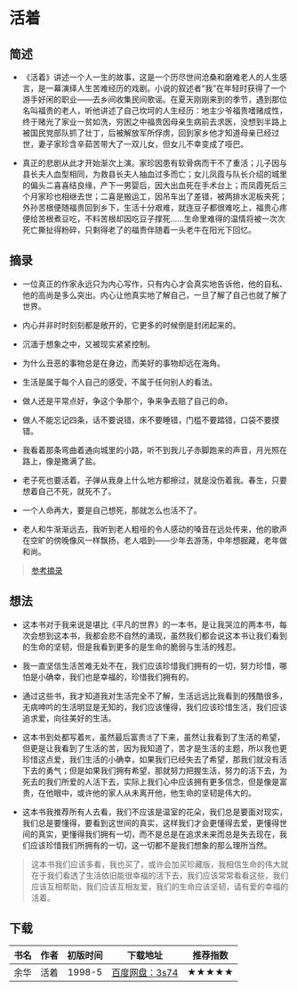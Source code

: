 <!--
 * @Description: 活着
 * @Date: 2020-01-19 15:32:44
 * @LastEditors  : 关耳听风
 * @LastEditTime : 2020-01-19 16:26:01
 -->

# 活着

## 简述

* 《活着》讲述一个人一生的故事，这是一个历尽世间沧桑和磨难老人的人生感言，是一幕演绎人生苦难经历的戏剧。小说的叙述者“我”在年轻时获得了一个游手好闲的职业——去乡间收集民间歌谣。在夏天刚刚来到的季节，遇到那位名叫福贵的老人，听他讲述了自己坎坷的人生经历：地主少爷福贵嗜赌成性，终于赌光了家业一贫如洗，穷困之中福贵因母亲生病前去求医，没想到半路上被国民党部队抓了壮丁，后被解放军所俘虏，回到家乡他才知道母亲已经过世，妻子家珍含辛茹苦带大了一双儿女，但女儿不幸变成了哑巴。

* 真正的悲剧从此才开始渐次上演。家珍因患有软骨病而干不了重活；儿子因与县长夫人血型相同，为救县长夫人抽血过多而亡；女儿凤霞与队长介绍的城里的偏头二喜喜结良缘，产下一男婴后，因大出血死在手术台上；而凤霞死后三个月家珍也相继去世；二喜是搬运工，因吊车出了差错，被两排水泥板夹死；外孙苦根便随福贵回到乡下，生活十分艰难，就连豆子都很难吃上，福贵心疼便给苦根煮豆吃，不料苦根却因吃豆子撑死……生命里难得的温情将被一次次死亡撕扯得粉碎，只剩得老了的福贵伴随着一头老牛在阳光下回忆。

## 摘录

* 一位真正的作家永远只为内心写作，只有内心才会真实地告诉他，他的自私、他的高尚是多么突出。内心让他真实地了解自己，一旦了解了自己也就了解了世界。

* 内心并非时时刻刻都是敞开的，它更多的时候倒是封闭起来的。

* 沉湎于想象之中，又被现实紧紧控制。

* 为什么丑恶的事物总是在身边，而美好的事物却远在海角。

* 生活是属于每个人自己的感受，不属于任何别人的看法。

* 做人还是平常点好，争这个争那个，争来争去赔了自己的命。

* 做人不能忘记四条，话不要说错，床不要睡错，门槛不要踏错，口袋不要摸错。

* 我看着那条弯曲着通向城里的小路，听不到我儿子赤脚跑来的声音，月光照在路上，像是撒满了盐。

* 老子死也要活着。子弹从我身上什么地方都擦过，就是没伤着我。春生，只要想着自己不死，就死不了。

* 一个人命再大，要是自己想死，那就怎么也活不了。

* 老人和牛渐渐远去，我听到老人粗哑的令人感动的嗓音在远处传来，他的歌声在空旷的傍晚像风一样飘扬，老人唱到——少年去游荡，中年想掘藏，老年做和尚。

> [参考摘录](https://zhuanlan.zhihu.com/p/52752241)

## 想法

* 这本书对于我来说是堪比《平凡的世界》的一本书，是让我哭泣的两本书，每次会想到这本书，我都会悲不自然的涌现，虽然我们都会说这本书让我们看到的生命的坚韧，但是我看到更多的是生命的脆弱与生活的残忍。

* 我一直坚信生活苦难无处不在，我们应该珍惜我们拥有的一切，努力珍惜，哪怕是小确幸，我们也是幸福的，珍惜我们拥有的。

* 通过这些书，我才知道我对生活完全不了解，生活远远比我看到的残酷很多，无病呻吟的生活明显是无知的，我们应该懂得，我们应该珍惜生活，我们应该追求爱，向往美好的生活。

* 这本书到处都写着`死`，虽然最后富贵`活`了下来，虽然让我看到了生活的希望，但更是让我看到了生活的苦，因为我知道了，苦才是生活的主题，所以我也更珍惜这点爱，我们生活的小确幸，如果我们已经失去了希望，那我们就没有活下去的勇气；但是如果我们拥有希望，那就努力把握生活，努力的活下去，为死去的我们所爱的人活下去，实际上我们心中应该拥有更多信念，但是像是富贵，在他眼中，或许他的家人从未离开他，他生命的坚韧是伟大的。

* 这本书我推荐所有人去看，我们不应该是温室的花朵，我们总是要面对现实，我们总是要懂得，要看到这世间的真实，这样我们才会更懂得去爱，更懂得世间的真实，更懂得我们拥有一切，而不是总是在追求未来而总是失去现在，我们应该珍惜我们所拥有的一切，这一切都不是我们想象的那么理所当然。

> 这本书我们应该多看，我也买了，或许会加买珍藏版，我相信生命的伟大就在于我们看透了生活依旧能很幸福的活下去，我们应该常常看看这些，我们应该互相帮助，我们应该互相友爱，我们的生命应该坚韧，请有爱的幸福的活着。

## 下载

|书名|作者|初版时间|下载地址|推荐指数|
|:--:|:--:|:--:|:--:|:--:|
|余华|活着|1998-5|[百度网盘：3s74](https://pan.baidu.com/s/1IFSqTkFAUTkjC5YP6MFD9g)|★★★★★|
